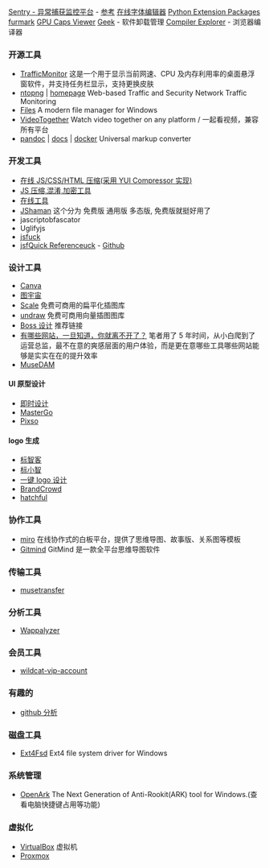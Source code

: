 [Sentry - 异常捕获监控平台](https://sentry.io/welcome/) - [参考]([https://zhuanlan.zhihu.com/p/161276192)
[在线字体编辑器](https://kekee000.github.io/fonteditor/)
[Python Extension Packages](https://www.lfd.uci.edu/~gohlke/pythonlibs/#)
[furmark](https://www.geeks3d.com/furmark/)
[GPU Caps Viewer](https://ozone3d.net/gpu_caps_viewer/)
[Geek](https://geekuninstaller.com/download) - 软件卸载管理
[Compiler Explorer](https://godbolt.org/) - 浏览器编译器

### 开源工具

- [TrafficMonitor](https://github.com/zhongyang219/TrafficMonitor)
  这是一个用于显示当前网速、CPU 及内存利用率的桌面悬浮窗软件，并支持任务栏显示，支持更换皮肤
- [ntopng](https://github.com/ntop/ntopng) | [homepage](https://www.ntop.org/)
  Web-based Traffic and Security Network Traffic Monitoring 
- [Files](https://github.com/files-community/Files)
  A modern file manager for Windows
- [VideoTogether](https://github.com/VideoTogether/VideoTogether)
  Watch video together on any platform / 一起看视频，兼容所有平台
- [pandoc](https://github.com/jgm/pandoc) | [docs](https://pandoc.org/) | [docker](https://github.com/dalibo/pandocker)
  Universal markup converter

### 开发工具

- [在线 JS/CSS/HTML 压缩(采用 YUI Compressor 实现)](https://tool.oschina.net/jscompress)
- [JS 压缩,混淆,加密工具](http://t.mb5u.com/jsys/)
- [在线工具](https://tool.lu/js/)
- [JShaman](http://www.jshaman.com/#introduction)
  这个分为 免费版 通用版 多态版, 免费版就挺好用了
- jascriptobfascator
- Uglifyjs
- [jsfuck](http://www.jsfuck.com/)
- [jsfQuick Referenceuck](https://wangchujiang.com/reference/index.html) - [Github](https://github.com/jaywcjlove/reference)

### 设计工具

- [Canva](https://www.canva.com/zh_cn/)
- [图宇宙](https://www.nolibox.com/introduction)
- [Scale](https://flexiple.com/illustrations/)
  免费可商用的扁平化插图库
- [undraw](https://undraw.co/)
  免费可商用向量插图图库
- [Boss 设计](https://www.bossdesign.cn/scale/)
  推荐链接
- [有哪些网站，一旦知道，你就离不开了？](https://www.jianshu.com/p/f29121a9973a)
  笔者用了 5 年时间，从小白爬到了运营总监，最不在意的爽感层面的用户体验，而是更在意哪些工具哪些网站能够是实实在在的提升效率
- [MuseDAM](https://dam.musetransfer.com/)

#### UI 原型设计

- [即时设计](https://js.design/home)
- [MasterGo](https://mastergo.com/files/home)
- [Pixso](https://pixso.cn/)

#### logo 生成

- [标智客](https://www.logomaker.com.cn/)
- [标小智](https://www.logosc.cn/)
- [一键 logo 设计](https://www.yijianlogo.com/)
- [BrandCrowd](https://www.brandcrowd.com/)
- [hatchful](https://www.shopify.com/tools/logo-maker)

### 协作工具

- [miro](https://miro.com/)
  在线协作式的白板平台，提供了思维导图、故事版、关系图等模板
- [Gitmind](https://gitmind.cn/)
  GitMind 是一款全平台思维导图软件

### 传输工具

- [musetransfer](https://musetransfer.com/)

### 分析工具

- [Wappalyzer](https://www.wappalyzer.com/)

### 会员工具

- [wildcat-vip-account](https://github.com/wuxingsanren/wildcat-vip-account)

### 有趣的

- [github 分析](https://ossinsight.io/)

### 磁盘工具

- [Ext4Fsd](https://github.com/bobranten/Ext4Fsd)
  Ext4 file system driver for Windows

### 系统管理

- [OpenArk](https://github.com/BlackINT3/OpenArk)
  The Next Generation of Anti-Rookit(ARK) tool for Windows.(查看电脑快捷键占用等功能)

### 虚拟化
- [VirtualBox](https://www.virtualbox.org/)
  虚拟机
- [Proxmox](https://www.proxmox.com/en/)
  